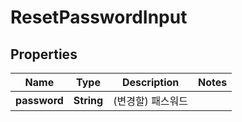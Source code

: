 

# ResetPasswordInput


## Properties

Name | Type | Description | Notes
------------ | ------------- | ------------- | -------------
**password** | **String** | (변경할) 패스워드 | 



